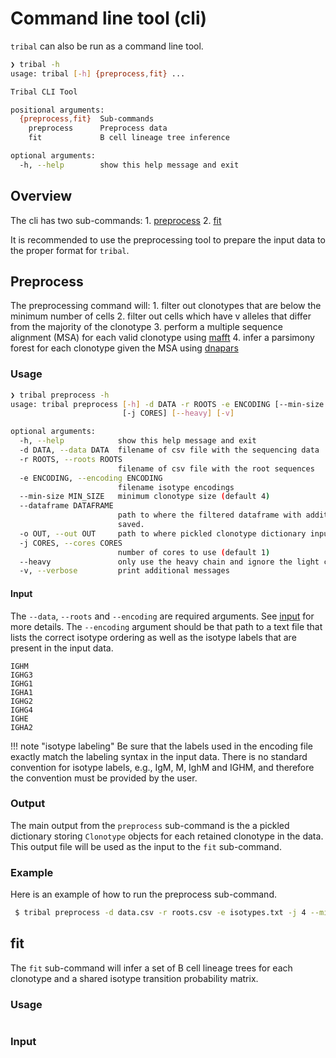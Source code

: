 # Command line tool (cli)

`tribal` can also be run as a command line tool.

```bash
❯ tribal -h
usage: tribal [-h] {preprocess,fit} ...

Tribal CLI Tool

positional arguments:
  {preprocess,fit}  Sub-commands
    preprocess      Preprocess data
    fit             B cell lineage tree inference

optional arguments:
  -h, --help        show this help message and exit
```

## Overview

The cli has two sub-commands: 
    1. [preprocess](#preprocess) 
    2. [fit](#fit)

 It is recommended to use the preprocessing tool to prepare the input data to the proper format for `tribal`.  

## Preprocess

The preprocessing command will:
    1. filter out clonotypes that are below the minimum number of cells 
    2. filter out cells which have v alleles that differ from the majority of the clonotype
    3. perform a multiple sequence alignment (MSA) for each valid clonotype using [mafft](https://mafft.cbrc.jp/alignment/software/)
    4. infer a parsimony forest for each clonotype given the MSA using [dnapars](https://phylipweb.github.io/phylip/)



### Usage

```bash
❯ tribal preprocess -h
usage: tribal preprocess [-h] -d DATA -r ROOTS -e ENCODING [--min-size MIN_SIZE] [--dataframe DATAFRAME] [-o OUT]
                         [-j CORES] [--heavy] [-v]

optional arguments:
  -h, --help            show this help message and exit
  -d DATA, --data DATA  filename of csv file with the sequencing data
  -r ROOTS, --roots ROOTS
                        filename of csv file with the root sequences
  -e ENCODING, --encoding ENCODING
                        filename isotype encodings
  --min-size MIN_SIZE   minimum clonotype size (default 4)
  --dataframe DATAFRAME
                        path to where the filtered dataframe with additional sequences and isotype encodings should be
                        saved.
  -o OUT, --out OUT     path to where pickled clonotype dictionary input should be saved
  -j CORES, --cores CORES
                        number of cores to use (default 1)
  --heavy               only use the heavy chain and ignore the light chain
  -v, --verbose         print additional messages
```

#### Input
The `--data`, `--roots` and `--encoding` are required arguments.  See [input](./package.md#input) for more details. The `--encoding` argument should be that path to a text file that lists the correct isotype ordering as well as the isotype labels that are present in the input data. 



```
IGHM
IGHG3
IGHG1
IGHA1
IGHG2
IGHG4
IGHE
IGHA2
```

!!! note "isotype labeling"
    Be sure that the labels used in the encoding file exactly match the labeling syntax in the input data. There is no standard convention for isotype labels,  e.g., IgM, M, IghM and IGHM, and therefore the convention must be provided by the user. 

 ### Output

The main output from the `preprocess` sub-command is the a pickled dictionary storing `Clonotype` objects for each retained clonotype in the data. This output file will be used as the input to the `fit` sub-command. 


 ### Example

 Here is an example of how to run the preprocess sub-command.

```bash 
 $ tribal preprocess -d data.csv -r roots.csv -e isotypes.txt -j 4 --min-size 4 --dataframe filtered.csv -o clonotypes.pkl -v

```


## fit

The `fit` sub-command will infer a set of B cell lineage trees for each clonotype and a shared isotype transition probability matrix. 

### Usage 

```bash 

```

### Input


